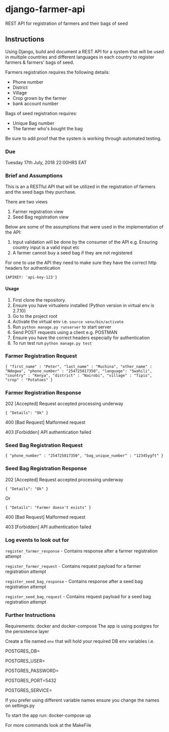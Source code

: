 # django-farmer-api

REST API for registration of farmers and their bags of seed


## Instructions

Using Django, build and document a REST API for a system that will be used in multiple countries and different languages in each country to  register farmers & farmers' bags of seed. 

Farmers registration requires the following details:
 - Phone number
 - District
 - Village 
 - Crop grown by the farmer 
 - bank account number 

Bags of seed registration requires:
 - Unique Bag number 
 - The farmer who's bought the bag 
 
 Be sure to add proof that the system is working through automated testing.  


### Due
Tuesday 17th July, 2018 22:00HRS EAT

### Brief and Assumptions
This is an a RESTful API that will be utilized in the registration of farmers and the seed bags they purchase.

There are two views
1. Farmer registration view
2. Seed Bag registration view

Below are some of the assumptions that were used in the implementation of the API:
1. Input validation will be done by the consumer of the API e.g. Ensuring country input is a valid input etc
2. A farmer cannot buy a seed bag if they are not registered

For one to use the API they need to make sure they have the correct http headers for authentication

`{APIKEY: 'api-key-123'}`

#### Usage
1. First clone the repository.
2. Ensure you have virtualenv installed (Python version in virtual env is 2.7.10)
3. Go to the project root
4. Activate the virtual env i.e. `source venv/bin/activate`
5. Run `python manage.py runserver` to start server
6. Send POST requests using a client e.g. POSTMAN
7. Ensure you have the correct headers especially for authentication
8. To run test run `python manage.py test`

### Farmer Registration Request

`{
    "first_name" : "Peter",
    "last_name" : "Muchina",
    "other_name" : "Ndegwa",
    "phone_number" : "254725817350",
    "language": "Swahili",
    "country" : "Kenya",
    "district" : "Nairobi",
    "village" : "Tipis",
    "crop" : "Potatoes"
}`

### Farmer Registration Response
202 [Accepted]  Request accepted processing underway

`{
    "Details": "Ok"
}`

400 [Bad Request] Malformed request

403 [Forbidden] API authentication failed

### Seed Bag Registration Request

`{
    "phone_number" : "254725817350",
    "bag_unique_number" : "12345ygft"
}`

### Seed Bag Registration Response
202 [Accepted]  Request accepted processing underway

`{
    "Details": "Ok"
}`

Or

`{
    "Details": "Farmer doesn't exists"
}`

400 [Bad Request] Malformed request

403 [Forbidden] API authentication failed


### Log events to look out for

`register_farmer_response` - Contains response after a farmer registration attempt

`register_farmer_request` - Contains request payload for a farmer registration attempt

`register_seed_bag_response` - Contains response after a seed bag registration attempt

`register_seed_bag_request` - Contains request payload for a seed bag registration attempt


### Further Instructions
Requirements: docker and docker-compose
The app is using postgres for the persistence layer

Create a file named `env` that will hold your required DB env variables i.e.

POSTGRES_DB=

POSTGRES_USER=

POSTGRES_PASSWORD=

POSTGRES_PORT=5432

POSTGRES_SERVICE=

If you prefer using different variable names ensure you change the names on settings.py


To start the app run: docker-compose up

For more commands look at the MakeFile